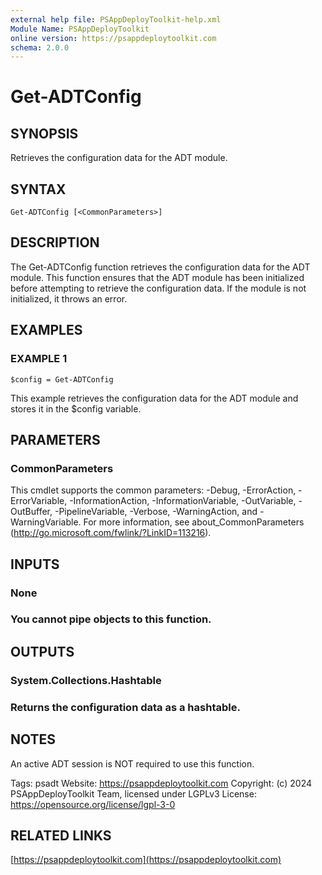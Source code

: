```yaml
---
external help file: PSAppDeployToolkit-help.xml
Module Name: PSAppDeployToolkit
online version: https://psappdeploytoolkit.com
schema: 2.0.0
---
```


# Get-ADTConfig

## SYNOPSIS
Retrieves the configuration data for the ADT module.

## SYNTAX

```
Get-ADTConfig [<CommonParameters>]
```

## DESCRIPTION
The Get-ADTConfig function retrieves the configuration data for the ADT module.
This function ensures that the ADT module has been initialized before attempting to retrieve the configuration data.
If the module is not initialized, it throws an error.

## EXAMPLES

### EXAMPLE 1
```
$config = Get-ADTConfig
```

This example retrieves the configuration data for the ADT module and stores it in the $config variable.

## PARAMETERS

### CommonParameters
This cmdlet supports the common parameters: -Debug, -ErrorAction, -ErrorVariable, -InformationAction, -InformationVariable, -OutVariable, -OutBuffer, -PipelineVariable, -Verbose, -WarningAction, and -WarningVariable.
For more information, see about_CommonParameters (http://go.microsoft.com/fwlink/?LinkID=113216).

## INPUTS

### None
### You cannot pipe objects to this function.
## OUTPUTS

### System.Collections.Hashtable
### Returns the configuration data as a hashtable.
## NOTES
An active ADT session is NOT required to use this function.

Tags: psadt
Website: https://psappdeploytoolkit.com
Copyright: (c) 2024 PSAppDeployToolkit Team, licensed under LGPLv3
License: https://opensource.org/license/lgpl-3-0

## RELATED LINKS

[https://psappdeploytoolkit.com](https://psappdeploytoolkit.com)

